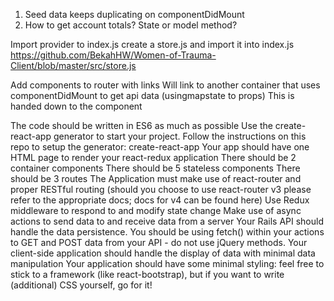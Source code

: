 1. Seed data keeps duplicating on componentDidMount
2. How to get account totals? State or model method?

Import provider to index.js
create a store.js and import it into index.js
https://github.com/BekahHW/Women-of-Trauma-Client/blob/master/src/store.js

Add components to router with links
Will link to another container that uses componentDidMount to get api data (usingmapstate to props)
This is handed down to the component




The code should be written in ES6 as much as possible
Use the create-react-app generator to start your project.
Follow the instructions on this repo to setup the generator: create-react-app
Your app should have one HTML page to render your react-redux application
There should be 2 container components
There should be 5 stateless components
There should be 3 routes
The Application must make use of react-router and proper RESTful routing (should you choose to use react-router v3 please refer to the appropriate docs; docs for v4 can be found here)
Use Redux middleware to respond to and modify state change
Make use of async actions to send data to and receive data from a server
Your Rails API should handle the data persistence. You should be using fetch() within your actions to GET and POST data from your API - do not use jQuery methods.
Your client-side application should handle the display of data with minimal data manipulation
Your application should have some minimal styling: feel free to stick to a framework (like react-bootstrap), but if you want to write (additional) CSS yourself, go for it!
